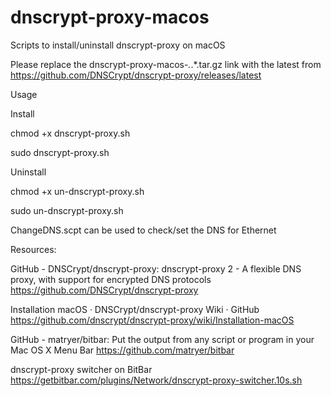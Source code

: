 # dnscrypt-proxy-macos
Scripts to install/uninstall dnscrypt-proxy on macOS

Please replace the dnscrypt-proxy-macos-*.*.*.tar.gz link with the latest from https://github.com/DNSCrypt/dnscrypt-proxy/releases/latest

Usage

Install

chmod +x dnscrypt-proxy.sh

sudo dnscrypt-proxy.sh

Uninstall

chmod +x un-dnscrypt-proxy.sh 

sudo un-dnscrypt-proxy.sh


ChangeDNS.scpt can be used to check/set the DNS for Ethernet


Resources:

GitHub - DNSCrypt/dnscrypt-proxy: dnscrypt-proxy 2 - A flexible DNS proxy, with support for encrypted DNS protocols
https://github.com/DNSCrypt/dnscrypt-proxy

Installation macOS · DNSCrypt/dnscrypt-proxy Wiki · GitHub
https://github.com/dnscrypt/dnscrypt-proxy/wiki/Installation-macOS

GitHub - matryer/bitbar: Put the output from any script or program in your Mac OS X Menu Bar
https://github.com/matryer/bitbar

dnscrypt-proxy switcher on BitBar
https://getbitbar.com/plugins/Network/dnscrypt-proxy-switcher.10s.sh

